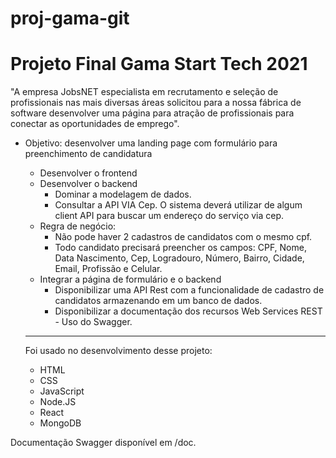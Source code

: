 # proj-gama-git
# Projeto Final Gama Start Tech 2021

"A empresa JobsNET especialista em recrutamento e seleção de profissionais nas mais diversas áreas solicitou para a nossa fábrica de software desenvolver uma página para atração de profissionais para conectar as oportunidades de emprego".

- Objetivo: desenvolver uma landing page com formulário para preenchimento de candidatura
    - Desenvolver o frontend
    - Desenvolver o backend
        - Dominar a modelagem de dados.
        - Consultar a API VIA Cep. O sistema deverá utilizar de algum client API para buscar um endereço do serviço via cep.
    - Regra de negócio: 
        - Não pode haver 2 cadastros de candidatos com o mesmo cpf.
        - Todo candidato precisará preencher os campos: CPF, Nome, Data Nascimento, Cep, Logradouro, Número, Bairro, Cidade, Email, Profissão e Celular.
    - Integrar a página de formulário e o backend
        - Disponibilizar uma API Rest com a funcionalidade de cadastro de candidatos armazenando em um banco de dados.
        - Disponibilizar a documentação dos recursos Web Services REST - Uso do Swagger.
    
    ---
    
    Foi usado no desenvolvimento desse projeto:
    - HTML
    - CSS
    - JavaScript
    - Node.JS
    - React
    - MongoDB


 Documentação Swagger disponível em /doc.
